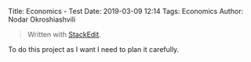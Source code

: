 Title: Economics - Test
Date: 2019-03-09 12:14
Tags: Economics
Author: Nodar Okroshiashvili



> Written with [StackEdit](https://stackedit.io/).



To do this project as I want I need to plan it carefully.


